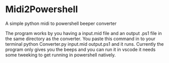 # Midi2Powershell
A simple python midi to powershell beeper converter

The program works by you having a input.mid file and an output .ps1 file in the same directory as the converter. You paste this command in to your terminal python Converter.py input.mid output.ps1 and it runs.
Currently the program only gives you the beeps and you can run it in vscode it needs some tweeking to get running in powershell natively.
